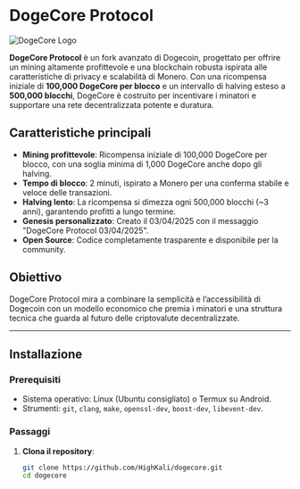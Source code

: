 # DogeCore Protocol

![DogeCore Logo](https://via.placeholder.com/150) <!-- Sostituisci con il tuo logo, se ne hai uno -->

**DogeCore Protocol** è un fork avanzato di Dogecoin, progettato per offrire un mining altamente profittevole e una blockchain robusta ispirata alle caratteristiche di privacy e scalabilità di Monero. Con una ricompensa iniziale di **100,000 DogeCore per blocco** e un intervallo di halving esteso a **500,000 blocchi**, DogeCore è costruito per incentivare i minatori e supportare una rete decentralizzata potente e duratura.

## Caratteristiche principali

- **Mining profittevole**: Ricompensa iniziale di 100,000 DogeCore per blocco, con una soglia minima di 1,000 DogeCore anche dopo gli halving.
- **Tempo di blocco**: 2 minuti, ispirato a Monero per una conferma stabile e veloce delle transazioni.
- **Halving lento**: La ricompensa si dimezza ogni 500,000 blocchi (~3 anni), garantendo profitti a lungo termine.
- **Genesis personalizzato**: Creato il 03/04/2025 con il messaggio "DogeCore Protocol 03/04/2025".
- **Open Source**: Codice completamente trasparente e disponibile per la community.

## Obiettivo
DogeCore Protocol mira a combinare la semplicità e l’accessibilità di Dogecoin con un modello economico che premia i minatori e una struttura tecnica che guarda al futuro delle criptovalute decentralizzate.

---

## Installazione

### Prerequisiti
- Sistema operativo: Linux (Ubuntu consigliato) o Termux su Android.
- Strumenti: `git`, `clang`, `make`, `openssl-dev`, `boost-dev`, `libevent-dev`.

### Passaggi
1. **Clona il repository**:
   ```bash
   git clone https://github.com/HighKali/dogecore.git
   cd dogecore
